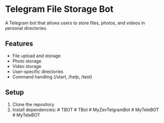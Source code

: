 # Telegram File Storage Bot

A Telegram bot that allows users to store files, photos, and videos in personal directories.

## Features

- File upload and storage
- Photo storage
- Video storage
- User-specific directories
- Command handling (/start, /help, /test)

## Setup

1. Clone the repository
2. Install dependencies:
   #   T B O T 
    
    #   T B o t 
    
    #   M y Z e v T e l g r a m B o t 
    
    #   M y T e l e B O T 
    
    
#   M y T e l e B O T  
 